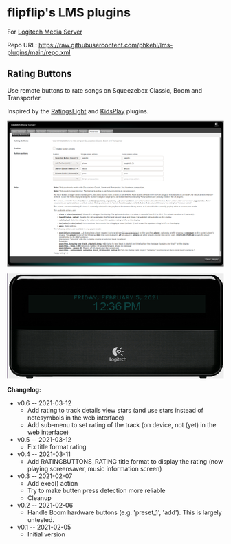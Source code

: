 # flipflip's LMS plugins

For [Logitech Media Server](https://github.com/Logitech/slimserver)

Repo URL: <https://raw.githubusercontent.com/phkehl/lms-plugins/main/repo.xml>

## Rating Buttons

Use remote buttons to rate songs on Squeezebox Classic, Boom and Transporter.

Inspired by the [RatingsLight](https://github.com/AF-1/lms-ratingslight) and
[KidsPlay](https://tuxreborn.netlify.app/slim/kidsplay) plugins.

![screenshot](RatingButtons-screenshot.png)

![demo](RatingButtons-demo.gif)

**Changelog:**

- v0.6 -- 2021-03-12
  - Add rating to track details view stars (and use stars instead of notesymbols in the web interface)
  - Add sub-menu to set rating of the track (on device, not (yet) in the web interface)
- v0.5 -- 2021-03-12
  - Fix title format rating
- v0.4 -- 2021-03-11
  - Add RATINGBUTTONS_RATING title format to display the rating (now playing screensaver, music information screen)
- v0.3 -- 2021-02-07
  - Add exec() action
  - Try to make butten press detection more reliable
  - Cleanup
- v0.2 -- 2021-02-06
  - Handle Boom hardware buttons (e.g. 'preset_1', 'add'). This is largely untested.
- v0.1 -- 2021-02-05
  - Initial version

